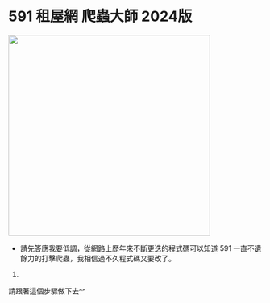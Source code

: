 # 591 租屋網 爬蟲大師 2024版
<a href="url"><img src="https://s2.loli.net/2024/09/29/18PBSlfcI6MhbtE.jpg" width="400" ></a>


- 請先答應我要低調，從網路上歷年來不斷更迭的程式碼可以知道 591 一直不遺餘力的打擊爬蟲，我相信過不久程式碼又要改了。
1. 
請跟著這個步驟做下去^^
